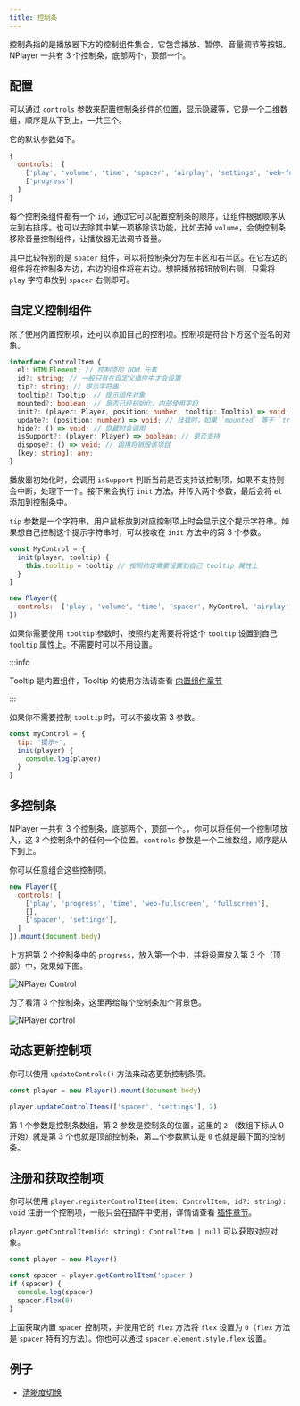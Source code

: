 ```yaml
---
title: 控制条
---
```


控制条指的是播放器下方的控制组件集合，它包含播放、暂停、音量调节等按钮。NPlayer 一共有 3 个控制条，底部两个，顶部一个。

## 配置

可以通过 `controls` 参数来配置控制条组件的位置，显示隐藏等，它是一个二维数组，顺序是从下到上，一共三个。

它的默认参数如下。

```js
{
  controls:  [
    ['play', 'volume', 'time', 'spacer', 'airplay', 'settings', 'web-fullscreen', 'fullscreen'],
    ['progress']
  ]
}
```

每个控制条组件都有一个 `id`，通过它可以配置控制条的顺序，让组件根据顺序从左到右排序。也可以去除其中某一项移除该功能，比如去掉 `volume`，会使控制条移除音量控制组件，让播放器无法调节音量。

其中比较特别的是 `spacer` 组件，可以将控制条分为左半区和右半区。在它左边的组件将在控制条左边，右边的组件将在右边。想把播放按钮放到右侧，只需将 `play` 字符串放到 `spacer` 右侧即可。

## 自定义控制组件

除了使用内置控制项，还可以添加自己的控制项。控制项是符合下方这个签名的对象。

```typescript
interface ControlItem {
  el: HTMLElement; // 控制项的 DOM 元素
  id?: string; // 一般只有在自定义插件中才会设置
  tip?: string; // 提示字符串
  tooltip?: Tooltip; // 提示组件对象
  mounted?: boolean; // 是否已经初始化，内部使用字段
  init?: (player: Player, position: number, tooltip: Tooltip) => void; // 初始化时会调用
  update?: (position: number) => void; // 挂载时，如果 `mounted` 等于 `true`，则会调用
  hide?: () => void; // 隐藏时会调用
  isSupport?: (player: Player) => boolean; // 是否支持
  dispose?: () => void; // 调用将销毁该项目
  [key: string]: any;
}
```

播放器初始化时，会调用 `isSupport` 判断当前是否支持该控制项，如果不支持则会中断，处理下一个。接下来会执行 `init` 方法，并传入两个参数，最后会将 `el` 添加到控制条中。

`tip` 参数是一个字符串，用户鼠标放到对应控制项上时会显示这个提示字符串。如果想自己控制这个提示字符串时，可以接收在 `init` 方法中的第 3 个参数。

```js
const MyControl = {
  init(player, tooltip) {
    this.tooltip = tooltip // 按照约定需要设置到自己 tooltip 属性上
  }
}

new Player({
  controls:  ['play', 'volume', 'time', 'spacer', MyControl, 'airplay', 'settings', 'web-fullscreen', 'fullscreen']
})
```

如果你需要使用 `tooltip` 参数时，按照约定需要将将这个 `tooltip` 设置到自己 `tooltip` 属性上。不需要时可以不用设置。 

:::info

Tooltip 是内置组件，Tooltip 的使用方法请查看 [内置组件章节](api/components.md)

:::

如果你不需要控制 `tooltip` 时，可以不接收第 3 参数。

```js
const myControl = {
  tip: '提示~',
  init(player) {
    console.log(player)
  }
}
```

## 多控制条

NPlayer 一共有 3 个控制条，底部两个，顶部一个。，你可以将任何一个控制项放入，这 3 个控制条中的任何一个位置。`controls` 参数是一个二维数组，顺序是从下到上。

你可以任意组合这些控制项。

```js
new Player({
  controls: [
    ['play', 'progress', 'time', 'web-fullscreen', 'fullscreen'],
    [],
    ['spacer', 'settings'],
  ]
}).mount(document.body)
```

上方把第 2 个控制条中的 `progress`，放入第一个中，并将设置放入第 3 个（顶部）中，效果如下图。

![NPlayer Control](/img/phone.png)

为了看清 3 个控制条，这里再给每个控制条加个背景色。

![NPlayer control](/img/control.jpg)

## 动态更新控制项

你可以使用 `updateControls()` 方法来动态更新控制条项。

```js
const player = new Player().mount(document.body)

player.updateControlItems(['spacer', 'settings'], 2)
```

第 1 个参数是控制条数组，第 2 参数是控制条的位置，这里的 `2` （数组下标从 0 开始）就是第 3 个也就是顶部控制条，第二个参数默认是 `0` 也就是最下面的控制条。

## 注册和获取控制项

你可以使用 `player.registerControlItem(item: ControlItem, id?: string): void` 注册一个控制项，一般只会在插件中使用，详情请查看 [插件章节](plugin.md)。

`player.getControlItem(id: string): ControlItem | null` 可以获取对应对象。

```js
const player = new Player()

const spacer = player.getControlItem('spacer')
if (spacer) {
  console.log(spacer)
  spacer.flex(0)
}
```

上面获取内置 `spacer` 控制项，并使用它的 `flex` 方法将 `flex` 设置为 `0`（`flex` 方法是 `spacer` 特有的方法）。你也可以通过 `spacer.element.style.flex` 设置。

## 例子

- [清晰度切换](examples/quantity-switch.md)
